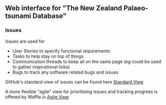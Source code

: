 ## Web interface for "The New Zealand Palaeo-tsunami Database"

### Issues
Issues are used for 
- User Stories to specify functional requirements
- Tasks to help stay on top of things
- Communication threads to keep all on the same page (eg could be used to gather inspirational links)
- Bugs to track any software related bugs and issues

GitHub's standard view of issues can be found here
[Standard View](https://github.com/dumparkltd/tsunami-db/issues)

A more flexible "agile" view for prioritising issues and tracking progress is offered by Waffle.io
[Agile View](https://waffle.io/dumparkltd/tsunami-db)








